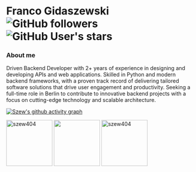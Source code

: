 # Franco Gidaszewski &nbsp; <img src="https://komarev.com/ghpvc/?username=szew404" alt="" /> ![GitHub followers](https://img.shields.io/github/followers/szew404) ![GitHub User's stars](https://img.shields.io/github/stars/szew404)

### About me
Driven Backend Developer with 2+ years of experience in designing and developing APIs and web applications. Skilled in Python and modern backend frameworks, with a proven track record of delivering tailored software solutions that drive user engagement and productivity. Seeking a full-time role in Berlin to contribute to innovative backend projects with a focus on cutting-edge technology and scalable architecture.

[![Szew's github activity graph](https://github-readme-activity-graph.vercel.app/graph?username=szew404&theme=github-compact)](https://github.com/ashutosh00710/github-readme-activity-graph)


<p align="left">
 <img src="https://github-readme-stats.vercel.app/api/top-langs/?username=szew404&theme=vue-dark&show_icons=true&hide_border=true&layout=compact" alt="szew404" height="123" />
 <img src="https://github-readme-stats.vercel.app/api?username=szew404&show_icons=true&theme=vue-dark&hide_border=true" height="123" />
 <img src="https://github-readme-streak-stats.herokuapp.com/?user=szew404&theme=vue-dark&hide_border=true" alt="szew404" height="123" />
</p>
